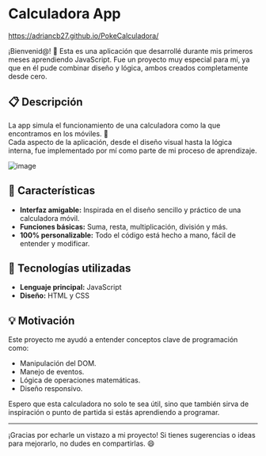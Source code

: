 # Calculadora App

https://adriancb27.github.io/PokeCalculadora/

¡Bienvenid@! 👋 Esta es una aplicación que desarrollé durante mis primeros meses aprendiendo JavaScript. Fue un proyecto muy especial para mí, ya que en él pude combinar diseño y lógica, ambos creados completamente desde cero.

## 📋 Descripción

La app simula el funcionamiento de una calculadora como la que encontramos en los móviles. 🧮  
Cada aspecto de la aplicación, desde el diseño visual hasta la lógica interna, fue implementado por mí como parte de mi proceso de aprendizaje.


![image](https://github.com/user-attachments/assets/56a9f04a-abae-4911-9592-73a5566e383c)


## 🚀 Características

- **Interfaz amigable:** Inspirada en el diseño sencillo y práctico de una calculadora móvil.
- **Funciones básicas:** Suma, resta, multiplicación, división y más.
- **100% personalizable:** Todo el código está hecho a mano, fácil de entender y modificar.

## 🔧 Tecnologías utilizadas

- **Lenguaje principal:** JavaScript
- **Diseño:** HTML y CSS

## 💡 Motivación

Este proyecto me ayudó a entender conceptos clave de programación como:
- Manipulación del DOM.
- Manejo de eventos.
- Lógica de operaciones matemáticas.
- Diseño responsivo.

Espero que esta calculadora no solo te sea útil, sino que también sirva de inspiración o punto de partida si estás aprendiendo a programar.

---

¡Gracias por echarle un vistazo a mi proyecto! Si tienes sugerencias o ideas para mejorarlo, no dudes en compartirlas. 😄

